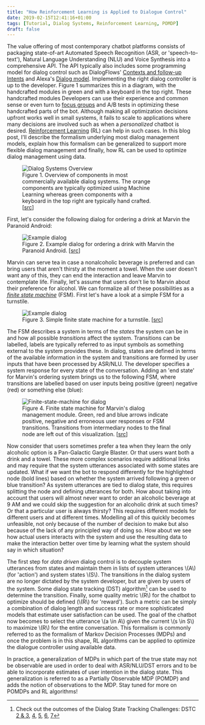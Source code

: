 ```yaml
---
title: "How Reinforcement Learning is Applied to Dialogue Control"
date: 2019-02-15T12:41:16+01:00
tags: [Tutorial, Dialog Systems, Reinforcement Learning, POMDP]
draft: false
---
```


The value offering of most contemporary chatbot platforms consists of packaging state-of-art
Automated Speech Recognition (ASR, or 'speech-to-text'), Natural Language Understanding (NLU) and
Voice Synthesis into a comprehensive API. The API typically also includes some programming
model for dialog control such as DialogFlows' [Contexts and follow-up
Intents](https://www.youtube.com/watch?v=-tOamKtmxdY) and Alexa's [Dialog
model](https://developer.amazon.com/docs/custom-skills/define-the-dialog-to-collect-and-confirm-required-information.html).
Implementing the right dialog controller is up to the developer. Figure 1 summarizes this in a
diagram, with the handcrafted modules in green and with a keyboard in the top right. These
handcrafted modules Developers
can use their experience and common sense or even turn to [focus
groups](https://ctb.ku.edu/en/table-of-contents/assessment/assessing-community-needs-and-resources/conduct-focus-groups/main)
and A/B tests in optimizing these handcrafted parts of the bot. Although making all optimization
decisions upfront works well in small systems, it fails to scale to applications where many
decisions are involved such as when a *personalized* chatbot is desired. [Reinforcement
Learning](http://www0.cs.ucl.ac.uk/staff/D.Silver/web/Teaching_files/intro_RL.pdf#page=6) (RL) can
help in such cases. In this blog post, I'll describe the formalism underlying most dialog
management models, explain how this formalism can be generalized to support more flexible dialog
management and finally, how RL can be used to optimize dialog management using data.

<figure style="max-width:70%;">
 <img src="/imgs/rl-for-dialog-management/dm-overview.png"
      alt="Dialog Systems Overview" />
 <figcaption>Figure 1. Overview of components in most commercially available dialog systems. The
 orange components are typically optimized using Machine Learning whereas green components with a
 keyboard in the top right are typically hand crafted.
 [<a href="https://docs.google.com/drawings/d/1onFCYv6-NcGCIUuV9GOFhEoAGBSJuVVf4sFQuj62rrc/edit?usp=sharing)">src</a>]
 </figcaption>
</figure>

First, let's consider the following dialog for ordering a drink at Marvin the Paranoid Android:
<figure style="max-width:80%;">
 <img src="/imgs/rl-for-dialog-management/dialog.png"
      alt="Example dialog" />
 <figcaption>Figure 2. Example dialog for ordering a drink with Marvin the Paranoid Android.
 [<a href="https://docs.google.com/drawings/d/173R4ZuTm1vomf2vha0w-UjgVVLiMXfngVrURV_wNYpo/edit?usp=sharing">src</a>]
 </figcaption>
</figure>

Marvin can serve tea in case a nonalcoholic beverage is preferred and can bring users that aren't
thirsty at the moment a towel. When the user doesn't want any of this, they can end the
interaction and leave Marvin to contemplate life. Finally, let's assume that users don't lie to
Marvin about their preference for alcohol. We can formalize all of these possibilities as a
[*finite state machine*](https://en.wikipedia.org/wiki/Finite-state_machine) (FSM). First let's
have a look at a simple FSM for a turnstile.
<figure style="max-width:80%;">
 <img src="/imgs/rl-for-dialog-management/fsm-turnstile.png"
      alt="Example dialog" />
 <figcaption>Figure 3. Simple finite state machine for a turnstile.
 [<a href="https://docs.google.com/drawings/d/173R4ZuTm1vomf2vha0w-UjgVVLiMXfngVrURV_wNYpo/edit?usp=sharing">src</a>]
 </figcaption>
</figure>

The FSM describes a system in terms of the *states* the system can be in and how all possible
*transitions* affect the system. Transitions can be labelled, labels are typically referred to as
input symbols as something external to the system provides these.  In dialog, states are defined
in terms of the available information in the system and transitions are formed by user inputs that
have been processed by ASR/NLU. The developer specifies a system response for every state of the
conversation. Adding an 'end state' for Marvin's ordering system brings us to the following FSM,
where transitions are labelled based on user inputs being positive (green) negative (red) or
something else (blue):
<figure style="max-width:80%;">
 <img src="/imgs/rl-for-dialog-management/fsm-dialog.png"
      alt="Finite-state-machine for dialog" />
 <figcaption>Figure 4. Finite state machine for Marvin's dialog management module. Green, red and
 blue arrows indicate positive, negative and erroneous user responses or FSM transitions. Transitions
 from intermediary nodes to the final node are left out of this visualization.
 [<a href="https://docs.google.com/drawings/d/12vGvqUOlm1rj5NOdkPS30cCUkhLrlNKFoh36nU4OBqc/edit?usp=sharing">src</a>]
 </figcaption>
</figure>

Now consider that users sometimes prefer a tea when they learn the only alcoholic option is a
Pan-Galactic Gargle Blaster. Or that users want both a drink and a towel. These more complex
scenarios require additional links and may require that the system utterances associated with some
states are updated. What if we want the bot to respond differently for the highlighted node (bold
lines) based on whether the system arrived following a green or blue transition? As system
utterances are tied to dialog state, this requires splitting the node and defining utterances for
both. How about taking into account that users will almost never want to order an alcoholic
beverage at 9 AM and we could skip the suggestion for an alcoholic drink at such times? Or that a
particular user is always thirsty? This requires different models for different users and at
different times. Modelling all of this quickly becomes unfeasible, not only because of the number
of decision to make but also because of the lack of any principled way of doing so. How about we
see how actual users interacts with the system and use the resulting data to make the interaction
better over time by learning what the system should say in which situation?

The first step for *data driven* dialog control is to decouple system utterances from states and
maintain them in lists of system utterances \\(A\\) (for 'action') and system states \\(S\\).  The
transitions in the dialog system are no longer dictated by the system developer, but are given by
users of the system. Some dialog state tracking (DST) algorithm[^1] can be used to determine the
transition. Finally, some quality metric \\(R\\) for the chatbot to optimize should be defined
(\\(R\\) for 'reward'). Such a metric can be simply a combination of dialog length and success
rate or more sophisticated models that estimate user satisfaction can be used. The goal of the
chatbot now becomes to select the utterance \\(a \in A\\) given the current \\(s \in S\\) to
maximize \\(R\\) for the entire conversation. This formalism is commonly referred to as the
formalism of Markov Decision Processes (MDPs) and once the problem is in this shape, RL algorithms
can be applied to optimize the dialogue controller using available data.

In practice, a generalization of MDPs in which part of the true state may not be observable are
used in order to deal with ASR/NLU/DST errors and to be able to incorporate estimates of user
intention in the dialog state. This generalization is referred to as a Partially Observable MDP
(POMDP) and adds the notion of observations to the MDP. Stay tuned for more on POMDPs and RL
algorithms!

[^1]: Check out the outcomes of the Dialog State Tracking Challenges: DSTC [2 \& 3](http://camdial.org/~mh521/dstc/), [4](http://www.colips.org/workshop/dstc4/),  [5](http://workshop.colips.org/dstc5/), [6](http://workshop.colips.org/dstc6/),  [7](http://workshop.colips.org/dstc7/)
